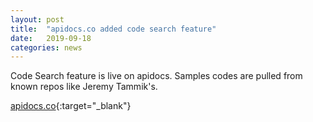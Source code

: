 ```yaml
---
layout: post
title:  "apidocs.co added code search feature"
date:   2019-09-18
categories: news
---
```


Code Search feature is live on apidocs. Samples codes are pulled from known repos like Jeremy Tammik's. 

[apidocs.co](https://apidocs.co/){:target="_blank"}